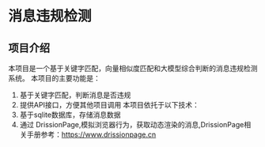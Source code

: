# 消息违规检测
## 项目介绍
本项目是一个基于关键字匹配，向量相似度匹配和大模型综合判断的消息违规检测系统。
本项目的主要功能是：
1. 基于关键字匹配，判断消息是否违规
4. 提供API接口，方便其他项目调用
本项目依托于以下技术：
2. 基于sqlite数据库，存储消息数据
5. 通过 DrissionPage,模拟浏览器行为，获取动态渲染的消息,DrissionPage相关手册参考：https://www.drissionpage.cn